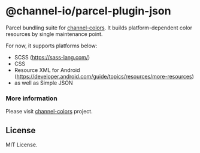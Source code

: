 # @channel-io/parcel-plugin-json
Parcel bundling suite for [channel-colors](https://github.com/zoyi/channel-colors). It builds platform-dependent color resources by single maintenance point.

For now, it supports platforms below:
- SCSS (https://sass-lang.com/)
- CSS
- Resource XML for Android (https://developer.android.com/guide/topics/resources/more-resources)
- as well as Simple JSON

### More information
Please visit [channel-colors](https://github.com/zoyi/channel-colors) project.

## License
MIT License.
